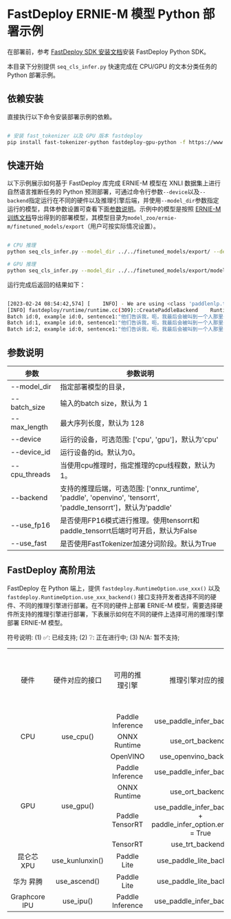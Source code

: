 # FastDeploy ERNIE-M 模型 Python 部署示例

在部署前，参考 [FastDeploy SDK 安装文档](https://github.com/PaddlePaddle/FastDeploy/blob/develop/docs/cn/build_and_install/download_prebuilt_libraries.md)安装 FastDeploy Python SDK。

本目录下分别提供 `seq_cls_infer.py` 快速完成在 CPU/GPU 的文本分类任务的 Python 部署示例。

## 依赖安装

直接执行以下命令安装部署示例的依赖。

```bash

# 安装 fast_tokenizer 以及 GPU 版本 fastdeploy
pip install fast-tokenizer-python fastdeploy-gpu-python -f https://www.paddlepaddle.org.cn/whl/fastdeploy.html

```

## 快速开始

以下示例展示如何基于 FastDeploy 库完成 ERNIE-M 模型在 XNLI 数据集上进行自然语言推断任务的 Python 预测部署，可通过命令行参数`--device`以及`--backend`指定运行在不同的硬件以及推理引擎后端，并使用`--model_dir`参数指定运行的模型，具体参数设置可查看下面[参数说明](#参数说明)。示例中的模型是按照 [ERNIE-M 训练文档](../../README.md)导出得到的部署模型，其模型目录为`model_zoo/ernie-m/finetuned_models/export`（用户可按实际情况设置）。


```bash

# CPU 推理
python seq_cls_infer.py --model_dir ../../finetuned_models/export/ --device cpu --backend paddle

# GPU 推理
python seq_cls_infer.py --model_dir ../../finetuned_models/export/model --device gpu --backend paddle

```

运行完成后返回的结果如下：

```bash

[2023-02-24 08:54:42,574] [    INFO] - We are using <class 'paddlenlp.transformers.ernie_m.fast_tokenizer.ErnieMFastTokenizer'> to load 'export/'.
[INFO] fastdeploy/runtime/runtime.cc(309)::CreatePaddleBackend    Runtime initialized with Backend::PDINFER in Device::GPU.
Batch id:0, example id:0, sentence1:"他们告诉我，呃，我最后会被叫到一个人那里去见面。", sentence2:"我从来没有被告知任何与任何人会面。", label:contradiction, similarity:0.9975
Batch id:1, example id:0, sentence1:"他们告诉我，呃，我最后会被叫到一个人那里去见面。", sentence2:"我被告知将有一个人被叫进来与我见面。", label:entailment, similarity:0.9866
Batch id:2, example id:0, sentence1:"他们告诉我，呃，我最后会被叫到一个人那里去见面。", sentence2:"那个人来得有点晚。", label:neutral, similarity:0.9921

```

## 参数说明

| 参数 |参数说明 |
|----------|--------------|
|--model_dir | 指定部署模型的目录， |
|--batch_size |输入的batch size，默认为 1|
|--max_length |最大序列长度，默认为 128|
|--device | 运行的设备，可选范围: ['cpu', 'gpu']，默认为'cpu' |
|--device_id | 运行设备的id。默认为0。 |
|--cpu_threads | 当使用cpu推理时，指定推理的cpu线程数，默认为1。|
|--backend | 支持的推理后端，可选范围: ['onnx_runtime', 'paddle', 'openvino', 'tensorrt', 'paddle_tensorrt']，默认为'paddle' |
|--use_fp16 | 是否使用FP16模式进行推理。使用tensorrt和paddle_tensorrt后端时可开启，默认为False |
|--use_fast| 是否使用FastTokenizer加速分词阶段。默认为True|

## FastDeploy 高阶用法

FastDeploy 在 Python 端上，提供 `fastdeploy.RuntimeOption.use_xxx()` 以及 `fastdeploy.RuntimeOption.use_xxx_backend()` 接口支持开发者选择不同的硬件、不同的推理引擎进行部署。在不同的硬件上部署 ERNIE-M 模型，需要选择硬件所支持的推理引擎进行部署，下表展示如何在不同的硬件上选择可用的推理引擎部署 ERNIE-M 模型。

符号说明: (1) ✅: 已经支持; (2) ❔: 正在进行中; (3) N/A: 暂不支持;

<table>
    <tr>
        <td align=center> 硬件</td>
        <td align=center> 硬件对应的接口</td>
        <td align=center> 可用的推理引擎  </td>
        <td align=center> 推理引擎对应的接口 </td>
        <td align=center> 是否支持 Paddle 新格式量化模型 </td>
        <td align=center> 是否支持 FP16 模式 </td>
    </tr>
    <tr>
        <td rowspan=3 align=center> CPU </td>
        <td rowspan=3 align=center> use_cpu() </td>
        <td align=center> Paddle Inference </td>
        <td align=center> use_paddle_infer_backend() </td>
        <td align=center>  ✅ </td>
        <td align=center>  N/A </td>
    </tr>
    <tr>
      <td align=center> ONNX Runtime </td>
      <td align=center> use_ort_backend() </td>
      <td align=center>  ✅ </td>
      <td align=center>  N/A </td>
    </tr>
    <tr>
      <td align=center> OpenVINO </td>
      <td align=center> use_openvino_backend() </td>
      <td align=center> ❔ </td>
      <td align=center>  N/A </td>
    </tr>
    <tr>
        <td rowspan=4 align=center> GPU </td>
        <td rowspan=4 align=center> use_gpu() </td>
        <td align=center> Paddle Inference </td>
        <td align=center> use_paddle_infer_backend() </td>
        <td align=center>  ✅ </td>
        <td align=center>  N/A </td>
    </tr>
    <tr>
      <td align=center> ONNX Runtime </td>
      <td align=center> use_ort_backend() </td>
      <td align=center>  ✅ </td>
      <td align=center>  ❔ </td>
    </tr>
    <tr>
      <td align=center> Paddle TensorRT </td>
      <td align=center> use_paddle_infer_backend() + paddle_infer_option.enable_trt = True </td>
      <td align=center> ✅ </td>
      <td align=center> ✅ </td>
    </tr>
    <tr>
      <td align=center> TensorRT </td>
      <td align=center> use_trt_backend() </td>
      <td align=center> ✅ </td>
      <td align=center> ✅ </td>
    </tr>
    <tr>
        <td align=center> 昆仑芯 XPU </td>
        <td align=center> use_kunlunxin() </td>
        <td align=center> Paddle Lite </td>
        <td align=center> use_paddle_lite_backend() </td>
        <td align=center>  N/A </td>
        <td align=center>  ✅  </td>
    </tr>
    <tr>
        <td align=center> 华为 昇腾 </td>
        <td align=center> use_ascend() </td>
        <td align=center> Paddle Lite </td>
        <td align=center> use_paddle_lite_backend() </td>
        <td align=center> ❔ </td>
        <td align=center> ✅ </td>
    </tr>
    <tr>
        <td align=center> Graphcore IPU </td>
        <td align=center> use_ipu() </td>
        <td align=center> Paddle Inference </td>
        <td align=center> use_paddle_infer_backend() </td>
        <td align=center> ❔ </td>
        <td align=center> N/A </td>
    </tr>
</table>
